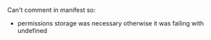 Can't comment in manifest so:

- permissions storage was necessary otherwise it was failing with undefined
